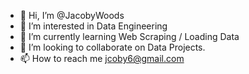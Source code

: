 - 👋 Hi, I’m @JacobyWoods
- 👀 I’m interested in Data Engineering
- 🌱 I’m currently learning Web Scraping / Loading Data
- 💞️ I’m looking to collaborate on Data Projects.
- 📫 How to reach me jcoby6@gmail.com

<!---
JacobyWoods/JacobyWoods is a ✨ special ✨ repository because its `README.md` (this file) appears on your GitHub profile.
You can click the Preview link to take a look at your changes.
--->
